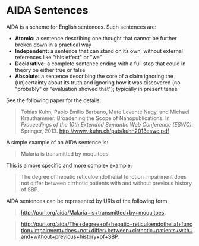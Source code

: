 AIDA Sentences
==============

AIDA is a scheme for English sentences. Such sentences are:

- **Atomic:** a sentence describing one thought that cannot be further broken
  down in a practical way
- **Independent:** a sentence that can stand on its own, without external
  references like "this effect" or "we"
- **Declarative:** a complete sentence ending with a full stop that could in
  theory be either true or false
- **Absolute:** a sentence describing the core of a claim ignoring the
  (un)certainty about its truth and ignoring how it was discovered (no
  "probably" or "evaluation showed that"); typically in present tense

See the following paper for the details:

> Tobias Kuhn, Paolo Emilio Barbano, Mate Levente Nagy, and Michael Krauthammer.
> Broadening the Scope of Nanopublications. In _Proceedings of the 10th Extended
> Semantic Web Conference (ESWC)_. Springer, 2013.
> http://www.tkuhn.ch/pub/kuhn2013eswc.pdf

A simple example of an AIDA sentence is:

> Malaria is transmitted by moquitoes.

This is a more specific and more complex example:

> The degree of hepatic reticuloendothelial function impairment does not differ
> between cirrhotic patients with and without previous history of SBP.

AIDA sentences can be represented by URIs of the following form:

> http://purl.org/aida/Malaria+is+transmitted+by+moquitoes.

> http://purl.org/aida/The+degree+of+hepatic+reticuloendothelial+function+impairment+does+not+differ+between+cirrhotic+patients+with+and+without+previous+history+of+SBP.

